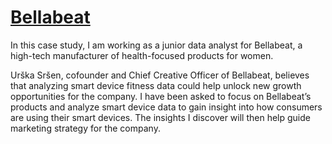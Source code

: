 # <ins>**Bellabeat**</ins>


In this case study, I am working as a junior data analyst for Bellabeat, a high-tech manufacturer of health-focused products for women.


Urška Sršen, cofounder and Chief Creative Officer of Bellabeat, believes that analyzing smart device fitness data could help unlock new growth opportunities for the company. I have been asked to focus on Bellabeat’s products and analyze smart device data to gain insight into how consumers are using their smart devices. The insights I discover will then help guide marketing strategy for the company.
